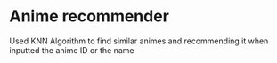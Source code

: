 # Anime recommender
Used KNN Algorithm to find similar animes and recommending it when inputted the anime ID or the name
